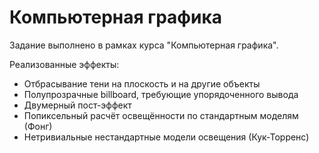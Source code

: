 # Компьютерная графика

Задание выполнено в рамках курса "Компьютерная графика".

Реализованные эффекты:
- Отбрасывание тени на плоскость и на другие объекты
- Полупрозрачные billboard, требующие упорядоченного вывода
- Двумерный пост-эффект
- Попиксельный расчёт освещённости по стандартным моделям (Фонг)
- Нетривиальные нестандартные модели освещения (Кук-Торренс)
